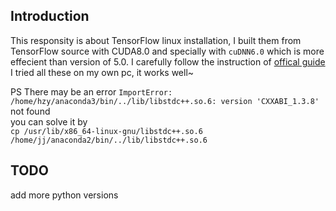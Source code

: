 Introduction
----
This responsity is about TensorFlow linux installation, I built them from TensorFlow source with CUDA8.0 and specially with `cuDNN6.0` which is more effecient than version of 5.0.
I carefully follow the instruction of [offical guide](https://www.tensorflow.org/install/install_sources)<br>
I tried all these on my own pc, it works well~<br>

PS
There may be an error `ImportError: /home/hzy/anaconda3/bin/../lib/libstdc++.so.6: version 'CXXABI_1.3.8'` not found <br>
you can solve it by<br>
`cp /usr/lib/x86_64-linux-gnu/libstdc++.so.6 /home/jj/anaconda2/bin/../lib/libstdc++.so.6`



TODO
----
add more python versions
